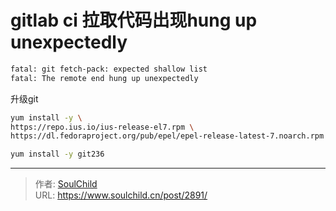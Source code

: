 # gitlab ci 拉取代码出现hung up unexpectedly

<!--more-->
```bash
fatal: git fetch-pack: expected shallow list
fatal: The remote end hung up unexpectedly
```

升级git
```bash
yum install -y \
https://repo.ius.io/ius-release-el7.rpm \
https://dl.fedoraproject.org/pub/epel/epel-release-latest-7.noarch.rpm

yum install -y git236
```


---

> 作者: [SoulChild](https://www.soulchild.cn)  
> URL: https://www.soulchild.cn/post/2891/  

